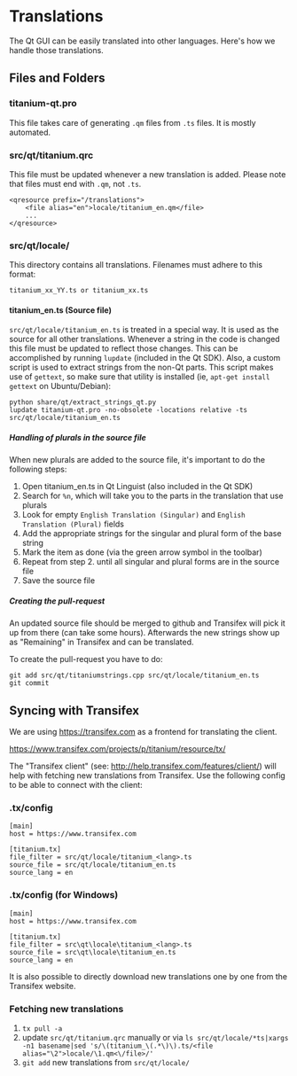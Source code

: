 Translations
============

The Qt GUI can be easily translated into other languages. Here's how we
handle those translations.

Files and Folders
-----------------

### titanium-qt.pro

This file takes care of generating `.qm` files from `.ts` files. It is mostly
automated.

### src/qt/titanium.qrc

This file must be updated whenever a new translation is added. Please note that
files must end with `.qm`, not `.ts`.

    <qresource prefix="/translations">
        <file alias="en">locale/titanium_en.qm</file>
        ...
    </qresource>

### src/qt/locale/

This directory contains all translations. Filenames must adhere to this format:

    titanium_xx_YY.ts or titanium_xx.ts

#### titanium_en.ts (Source file)

`src/qt/locale/titanium_en.ts` is treated in a special way. It is used as the
source for all other translations. Whenever a string in the code is changed
this file must be updated to reflect those changes. This can be accomplished
by running `lupdate` (included in the Qt SDK). Also, a custom script is used
to extract strings from the non-Qt parts. This script makes use of `gettext`,
so make sure that utility is installed (ie, `apt-get install gettext` on 
Ubuntu/Debian):

    python share/qt/extract_strings_qt.py
    lupdate titanium-qt.pro -no-obsolete -locations relative -ts src/qt/locale/titanium_en.ts
    
##### Handling of plurals in the source file

When new plurals are added to the source file, it's important to do the following steps:

1. Open titanium_en.ts in Qt Linguist (also included in the Qt SDK)
2. Search for `%n`, which will take you to the parts in the translation that use plurals
3. Look for empty `English Translation (Singular)` and `English Translation (Plural)` fields
4. Add the appropriate strings for the singular and plural form of the base string
5. Mark the item as done (via the green arrow symbol in the toolbar)
6. Repeat from step 2. until all singular and plural forms are in the source file
7. Save the source file

##### Creating the pull-request

An updated source file should be merged to github and Transifex will pick it
up from there (can take some hours). Afterwards the new strings show up as "Remaining"
in Transifex and can be translated.

To create the pull-request you have to do:

    git add src/qt/titaniumstrings.cpp src/qt/locale/titanium_en.ts
    git commit

Syncing with Transifex
----------------------

We are using https://transifex.com as a frontend for translating the client.

https://www.transifex.com/projects/p/titanium/resource/tx/

The "Transifex client" (see: http://help.transifex.com/features/client/)
will help with fetching new translations from Transifex. Use the following
config to be able to connect with the client:

### .tx/config

    [main]
    host = https://www.transifex.com

    [titanium.tx]
    file_filter = src/qt/locale/titanium_<lang>.ts
    source_file = src/qt/locale/titanium_en.ts
    source_lang = en
    
### .tx/config (for Windows)

    [main]
    host = https://www.transifex.com

    [titanium.tx]
    file_filter = src\qt\locale\titanium_<lang>.ts
    source_file = src\qt\locale\titanium_en.ts
    source_lang = en

It is also possible to directly download new translations one by one from the Transifex website.

### Fetching new translations

1. `tx pull -a`
2. update `src/qt/titanium.qrc` manually or via
   `ls src/qt/locale/*ts|xargs -n1 basename|sed 's/\(titanium_\(.*\)\).ts/<file alias="\2">locale/\1.qm<\/file>/'`
3. `git add` new translations from `src/qt/locale/`
